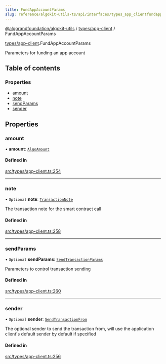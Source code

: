 ```yaml
---
title: FundAppAccountParams
slug: reference/algokit-utils-ts/api/interfaces/types_app_clientfundappaccountparams
---
```


[@algorandfoundation/algokit-utils](/reference/algokit-utils-ts/api/overview) / [types/app-client](/reference/algokit-utils-ts/api/modules/types_app_client/) / FundAppAccountParams

[types/app-client](/reference/algokit-utils-ts/api/modules/types_app_client/).FundAppAccountParams

Parameters for funding an app account

## Table of contents

### Properties

- [amount](#amount)
- [note](#note)
- [sendParams](#sendparams)
- [sender](#sender)

## Properties

### amount

• **amount**: [`AlgoAmount`](/reference/algokit-utils-ts/api/classes/types_amountalgoamount/)

#### Defined in

[src/types/app-client.ts:254](https://github.com/algorandfoundation/algokit-utils-ts/blob/main/src/types/app-client.ts#L254)

---

### note

• `Optional` **note**: [`TransactionNote`](/reference/algokit-utils-ts/api/modules/types_transaction/#transactionnote)

The transaction note for the smart contract call

#### Defined in

[src/types/app-client.ts:258](https://github.com/algorandfoundation/algokit-utils-ts/blob/main/src/types/app-client.ts#L258)

---

### sendParams

• `Optional` **sendParams**: [`SendTransactionParams`](/reference/algokit-utils-ts/api/interfaces/types_transactionsendtransactionparams/)

Parameters to control transaction sending

#### Defined in

[src/types/app-client.ts:260](https://github.com/algorandfoundation/algokit-utils-ts/blob/main/src/types/app-client.ts#L260)

---

### sender

• `Optional` **sender**: [`SendTransactionFrom`](/reference/algokit-utils-ts/api/modules/types_transaction/#sendtransactionfrom)

The optional sender to send the transaction from, will use the application client's default sender by default if specified

#### Defined in

[src/types/app-client.ts:256](https://github.com/algorandfoundation/algokit-utils-ts/blob/main/src/types/app-client.ts#L256)
